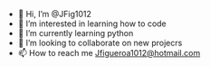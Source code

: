 - 👋 Hi, I’m @JFig1012
- 👀 I’m interested in learning how to code
- 🌱 I’m currently learning python
- 💞️ I’m looking to collaborate on new projecrs
- 📫 How to reach me Jfigueroa1012@hotmail.com

<!---
JFig1012/JFig1012 is a ✨ special ✨ repository because its `README.md` (this file) appears on your GitHub profile.
You can click the Preview link to take a look at your changes.
--->
